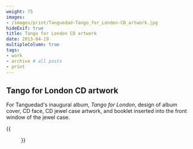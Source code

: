 ```yaml
---
weight: 75
images:
- /images/print/Tanguedad-Tango_for_London-CD_artwork.jpg
hideExif: true
title: Tango for London CD artwork
date: 2013-04-19
multipleColumn: true
tags:
- work
- archive # all posts
- print
---
```


## Tango for London CD artwork

For Tanguedad's inaugural album, _Tango for London_, design of album cover, CD face,
CD jewel case artwork, and booklet inserted into the front window of the jewel
case.

{{<figure src="/img/print/Tanguedad-Tango_for_London-CD_artwork_compilation.jpg" title="Excerpt of CD booklet pages, and other CD artwork">}}
